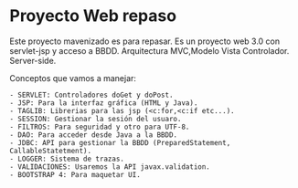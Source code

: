 # Proyecto Web repaso 

Este proyecto mavenizado es para repasar.
Es un proyecto web 3.0 con servlet-jsp y acceso a BBDD.
Arquitectura MVC,Modelo Vista Controlador.
Server-side.

Conceptos que vamos a manejar:
	
	- SERVLET: Controladores doGet y doPost.
	- JSP: Para la interfaz gráfica (HTML y Java).
	- TAGLIB: Librerias para las jsp (<c:for,<c:if etc...).
	- SESSION: Gestionar la sesión del usuaro.
	- FILTROS: Para seguridad y otro para UTF-8.
	- DAO: Para acceder desde Java a la BBDD.
	- JDBC: API para gestionar la BBDD (PreparedStatement, CallableStatetment).
	- LOGGER: Sistema de trazas.
	- VALIDACIONES: Usaremos la API javax.validation.
	- BOOTSTRAP 4: Para maquetar UI.